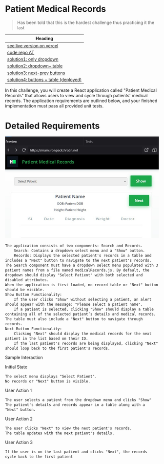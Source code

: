 # Patient Medical Records

> Has been told that this is the hardest challenge thus practicing it the last

| Heading |
| ----------- |
| [see live version on vercel](https://hackerrank-react-medical-records.vercel.app/)|
|[code repo AT](https://github.com/attila5287/hackerrank-react-medical-records) |
|[solution1: only dropdown](./solution1.md) |
|[solution2: dropdown+  table](./solution2.md) |
|[solution3: next-prev buttons](./solution3.md) |
|[solution4: buttons + table (deployed)](./solution4.md) |



In this challenge, you will create a React application called "Patient Medical Records" that allows users to view and cycle through patients' medical records. The application requirements are outlined below, and your finished implementation must pass all provided unit tests.

# Detailed Requirements

![alt](./public/jpg.jpg)

    The application consists of two components: Search and Records.
        Search: Contains a dropdown select menu and a "Show" button.
        Records: Displays the selected patient's records in a table and includes a "Next" button to navigate to the next patient's records.
    The Search component must have a dropdown select menu populated with 3 patient names from a file named medicalRecords.js. By default, the dropdown should display "Select Patient" with both selected and disabled attributes.
    When the application is first loaded, no record table or "Next" button should be visible.
    Show Button Functionality:
        If the user clicks "Show" without selecting a patient, an alert should appear with the message: "Please select a patient name".
        If a patient is selected, clicking "Show" should display a table containing all of the selected patient’s details and medical records. The table must also include a "Next" button to navigate through records.
    Next Button Functionality:
        Clicking "Next" should display the medical records for the next patient in the list based on their ID.
        If the last patient's records are being displayed, clicking "Next" should loop back to the first patient's records.


Sample Interaction

Initial State

    The select menu displays "Select Patient".
    No records or "Next" button is visible.

User Action 1

    The user selects a patient from the dropdown menu and clicks "Show"
    The patient's details and records appear in a table along with a "Next" button.

User Action 2

    The user clicks "Next" to view the next patient's records.
    The table updates with the next patient's details.

User Action 3

    If the user is on the last patient and clicks "Next", the records cycle back to the first patient
